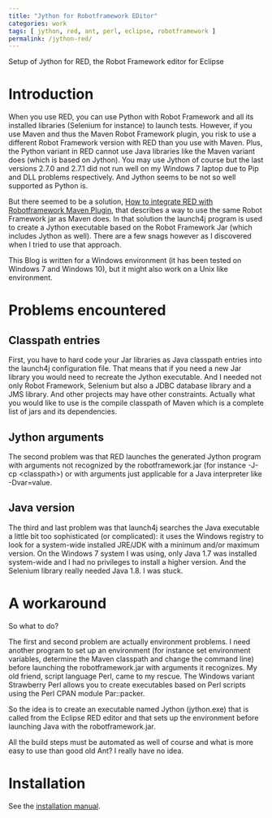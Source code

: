 ```yaml
---
title: "Jython for Robotframework EDitor"
categories: work
tags: [ jython, red, ant, perl, eclipse, robotframework ]
permalink: /jython-red/
---
```

Setup of Jython for RED, the Robot Framework editor for Eclipse

# Introduction

When you use RED, you can use Python with Robot Framework and all its
installed libraries (Selenium for instance) to launch tests. However, if you
use Maven and thus the Maven Robot Framework plugin, you risk to use a
different Robot Framework version with RED than you use with Maven. Plus, the
Python variant in RED cannot use Java libraries like the Maven variant does
(which is based on Jython). You may use Jython of course but the last versions
2.7.0 and 2.7.1 did not run well on my Windows 7 laptop due to Pip and DLL
problems respectively. And Jython seems to be not so well supported as Python
is.

But there seemed to be a solution,
[How to integrate RED with Robotframework Maven Plugin](http://nokia.github.io/RED/help/user_guide/tools_integration/maven.html),
that describes a way to use the same Robot Framework jar as Maven does. In
that solution the launch4j program is used to create a Jython executable based
on the Robot Framework Jar (which includes Jython as well). There are a few
snags however as I discovered when I tried to use that approach.

This Blog is written for a Windows environment (it has been tested on Windows
7 and Windows 10), but it might also work on a Unix like environment.

# Problems encountered

## Classpath entries

First, you have to hard code your Jar libraries as Java classpath entries into
the launch4j configuration file. That means that if you need a new Jar library
you would need to recreate the Jython executable. And I needed not only Robot
Framework, Selenium but also a JDBC database library and a JMS library. And
other projects may have other constraints. Actually what you would like to use
is the compile classpath of Maven which is a complete list of jars and its
dependencies.

## Jython arguments

The second problem was that RED launches the generated Jython program with
arguments not recognized by the robotframework.jar (for instance -J-cp
&lt;classpath&gt;) or with arguments just applicable for a Java interpreter
like -Dvar=value.

## Java version

The third and last problem was that launch4j searches the Java executable a
little bit too sophisticated (or complicated): it uses the Windows registry to
look for a system-wide installed JRE/JDK with a minimum and/or maximum
version. On the Windows 7 system I was using, only Java 1.7 was installed
system-wide and I had no privileges to install a higher version. And the
Selenium library really needed Java 1.8. I was stuck.

# A workaround

So what to do?

The first and second problem are actually environment problems. I need
another program to set up an environment (for instance set environment
variables, determine the Maven classpath and change the command line) before
launching the robotframework.jar with arguments it recognizes. My old friend,
script language Perl, came to my rescue. The Windows variant Strawberry Perl
allows you to create executables based on Perl scripts using the Perl CPAN
module Par::packer.

So the idea is to create an executable named Jython (jython.exe) that is
called from the Eclipse RED editor and that sets up the environment before
launching Java with the robotframework.jar.

All the build steps must be automated as well of course and what is more easy
to use than good old Ant? I really have no idea.

# Installation

See the [installation manual](https://gpaulissen.github.io/jython/INSTALLATION.html).
